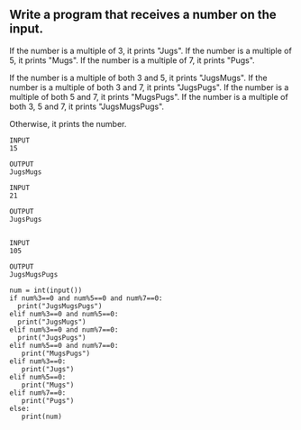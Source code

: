 ## Write a program that receives a number on the input.
If the number is a multiple of 3, it prints "Jugs". 
If the number is a multiple of 5, it prints "Mugs".
If the number is a multiple of 7, it prints "Pugs".

If the number is a multiple of both 3 and 5, it prints "JugsMugs".
If the number is a multiple of both 3 and 7, it prints "JugsPugs".
If the number is a multiple of both 5 and 7, it prints "MugsPugs".
If the number is a multiple of both 3, 5 and 7, it prints "JugsMugsPugs".

Otherwise, it prints the number.

````
INPUT 
15

OUTPUT
JugsMugs

INPUT 
21

OUTPUT
JugsPugs


INPUT 
105

OUTPUT 
JugsMugsPugs
````

````
num = int(input())
if num%3==0 and num%5==0 and num%7==0:
  print("JugsMugsPugs")
elif num%3==0 and num%5==0:
  print("JugsMugs")
elif num%3==0 and num%7==0:
  print("JugsPugs")
elif num%5==0 and num%7==0:
   print("MugsPugs")
elif num%3==0:
   print("Jugs")
elif num%5==0:
   print("Mugs")
elif num%7==0:
   print("Pugs")
else:
   print(num)
````
